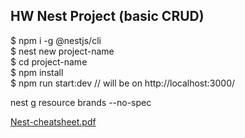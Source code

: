 ## HW Nest Project (basic CRUD)
$ npm i -g @nestjs/cli </br>
$ nest new project-name </br>
$ cd project-name </br>
$ npm install </br>
$ npm run start:dev // will be on http://localhost:3000/ </br>

nest g resource brands --no-spec </br>

[Nest-cheatsheet.pdf](Nest-cheatsheet.pdf) </br>